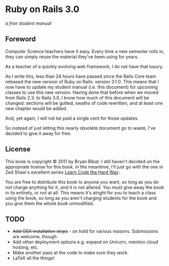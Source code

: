 Ruby on Rails 3.0
=================
_a free student manual_

Foreword
--------

Computer Science teachers have it easy. Every time a new semester rolls in, they can simply reuse the material they've been using for years.

As a teacher of a quickly evolving web framework, I do not have that luxury.

As I write this, less than 24 hours have passed since the Rails Core team released the new version of Ruby on Rails: version 3.1.0. This means that I now have to update my student manual (i.e. this document) for upcoming classes to use this new version. Having done that before when we moved from Rails 2.3. to Rails 3.0, I know how much of this document will be changed: sections will be gutted, swaths of code rewritten, and at least one new chapter would be added.

And, yet again, I will not be paid a single cent for those updates.

So instead of just letting this nearly obsolete document go to waste, I've decided to give it away for free. 

License
-------

This book is copyright © 2011 by Bryan Bibat. I still haven't decided on the appropriate license for this book. In the meantime, I'll just go with the one in Zed Shaw's excellent series [Learn Code the Hard Way](http://learncodethehardway.org/):

You are free to distribute this book to anyone you want, so long as you do _not_ charge anything for it, _and_ it is not altered. You must give away the book in its entirety, or not at all. This means it's alright for you to teach a class using the book, so long as you aren't charging students for the book and you give them the whole _book_ unmodified.

TODO
----

* ~~Add OSX installation steps~~ - on hold for various reasons. Submissions are welcome, though.
* Add other deployment options e.g. expand on Unicorn, mention cloud hosting, etc.
* Make another pass at the code to make sure they work.
* LaTeX all the things!
